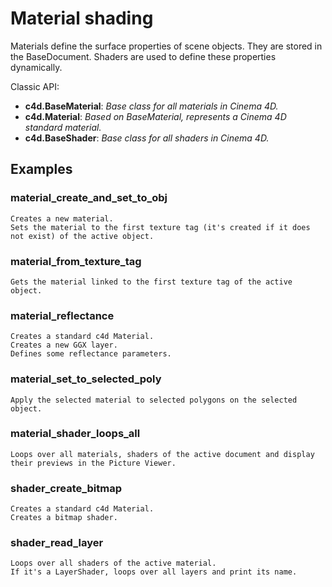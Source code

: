# Material shading

Materials define the surface properties of scene objects. They are stored in the BaseDocument. Shaders are used to define these properties dynamically.

Classic API:
- **c4d.BaseMaterial**: *Base class for all materials in Cinema 4D.*
- **c4d.Material**: *Based on BaseMaterial, represents a Cinema 4D standard material.*
- **c4d.BaseShader**: *Base class for all shaders in Cinema 4D.*

## Examples

### material_create_and_set_to_obj

    Creates a new material.
    Sets the material to the first texture tag (it's created if it does not exist) of the active object.

### material_from_texture_tag

    Gets the material linked to the first texture tag of the active object.

### material_reflectance

    Creates a standard c4d Material.
    Creates a new GGX layer.
    Defines some reflectance parameters.

### material_set_to_selected_poly

    Apply the selected material to selected polygons on the selected object.

### material_shader_loops_all

    Loops over all materials, shaders of the active document and display their previews in the Picture Viewer.
    
### shader_create_bitmap

    Creates a standard c4d Material.
    Creates a bitmap shader.
    
### shader_read_layer

    Loops over all shaders of the active material.
    If it's a LayerShader, loops over all layers and print its name.
